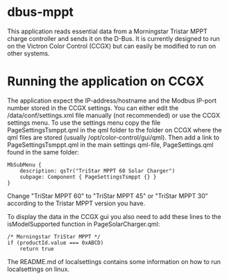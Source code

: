 dbus-mppt
===========

This application reads essential data from a Morningstar Tristar MPPT charge controller and sends it on the D-Bus. It is currently designed to run on the Victron Color Control (CCGX) but can easily be modified to run on other systems.


Running the application on CCGX
===============================

The application expect the IP-address/hostname and the Modbus IP-port number stored in the CCGX settings. You can either edit the /data/conf/settings.xml file manually (not recommended) or use the CCGX settings menu. To use the settings menu copy the file PageSettingsTsmppt.qml in the qml folder to the folder on CCGX where the qml files are stored (usually /opt/color-control/gui/qml). Then add a link to PageSettingsTsmppt.qml in the main settings qml-file, PageSettings.qml found in the same folder:

    MbSubMenu {
        description: qsTr("TriStar MPPT 60 Solar Charger")
        subpage: Component { PageSettingsTsmppt {} }
    }

Change "TriStar MPPT 60" to "TriStar MPPT 45" or "TriStar MPPT 30" according to the Tristar MPPT version you have.

To display the data in the CCGX gui you also need to add these lines to the isModelSupported function in PageSolarCharger.qml:

    /* Morningstar TriStar MPPT */
    if (productId.value === 0xABCD)
        return true



The README.md of localsettings contains some information on how to run localsettings on linux.

